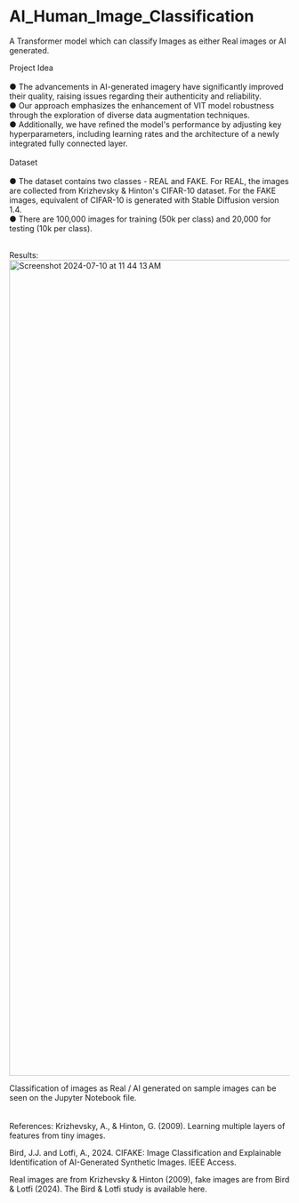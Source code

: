 # AI_Human_Image_Classification
A Transformer model which can classify Images as either Real images or AI generated.

Project Idea<br><br>
● The advancements in AI-generated imagery have significantly improved their quality, raising issues regarding their authenticity and reliability.<br>
● Our approach emphasizes the enhancement of VIT model robustness through the exploration of diverse data augmentation techniques.<br>
● Additionally, we have refined the model's performance by adjusting key hyperparameters, including learning rates and the architecture of a newly integrated fully connected layer.<br>
<br>
Dataset<br><br>
● The dataset contains two classes - REAL and FAKE. For REAL, the images are collected from Krizhevsky & Hinton's CIFAR-10 dataset. For the FAKE images, equivalent of CIFAR-10 is generated with Stable Diffusion version 1.4.<br>
● There are 100,000 images for training (50k per class) and 20,000 for testing (10k per class).<br><br>

Results:<br>
<img width="1467" alt="Screenshot 2024-07-10 at 11 44 13 AM" src="https://github.com/ashwin63/AI_Human_Image_Classification/assets/26385060/0ec746ae-bdc9-4ece-bbaf-703b57b2fd07">

Classification of images as Real / AI generated on sample images can be seen on the Jupyter Notebook file.<br><br><br>
References:
Krizhevsky, A., & Hinton, G. (2009). Learning multiple layers of features from tiny images.

Bird, J.J. and Lotfi, A., 2024. CIFAKE: Image Classification and Explainable Identification of AI-Generated Synthetic Images. IEEE Access.

Real images are from Krizhevsky & Hinton (2009), fake images are from Bird & Lotfi (2024). The Bird & Lotfi study is available here.
